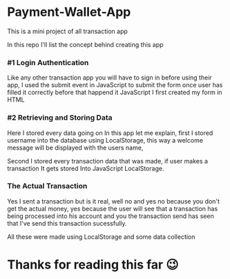 # Payment-Wallet-App

This is a mini project of all transaction app

In this repo I'll list the concept behind creating this app


<h3>#1 Login Authentication</h3>
<p>Like any other transaction app you will have to sign in before using their app, I used the submit event in JavaScript to submit the form once user has filled it correctly before that happend it JavaScript I first created my form in HTML</p>

<h3>#2 Retrieving and Storing Data</h3>
<p>Here I stored every data going on In this app let me explain, first I stored username into the database using LocalStorage, this way a welcome message will be displayed 
with the users name,</p>
</p>Second I stored every transaction data that was made, if user makes a transaction It gets stored Into JavaScript LocalStorage.</p>

<h3>The Actual Transaction</h3>
<p>Yes I sent a transaction but is it real, well no and yes no because you don't get the actual money, yes because the user will see that a transaction has being processed
into his account and you the transaction send has seen that I've send this transaction sucessfully.</p>

<p>All these were made using LocalStorage and some data collection<p>
 
 # Thanks for reading this far 😉
